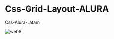 # Css-Grid-Layout-ALURA
Css-Alura-Latam

![web8](https://user-images.githubusercontent.com/104610596/183585434-b0158fa2-0ed6-41e0-9488-79057bf4112f.jpg)
